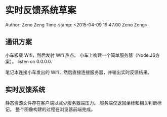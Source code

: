 # 实时反馈系统草案

Author: Zeno Zeng
Time-stamp: <2015-04-09 19:47:00 Zeno Zeng>

## 通讯方案

小车板载 Wifi，然后发射 Wifi 热点。
小车上构建一个简单服务器（Node.JS方案）。
listen on 0.0.0.0.

笔记本连接小车发出的 Wifi，然后直接连接服务器，并输出实时反馈结果。

## 实时反馈系统

静态资源文件存在客户端以减少服务器端压力。
服务端仅返回坐标和相关判断标记。
整个图像构建的过程在浏览器前端完成。
